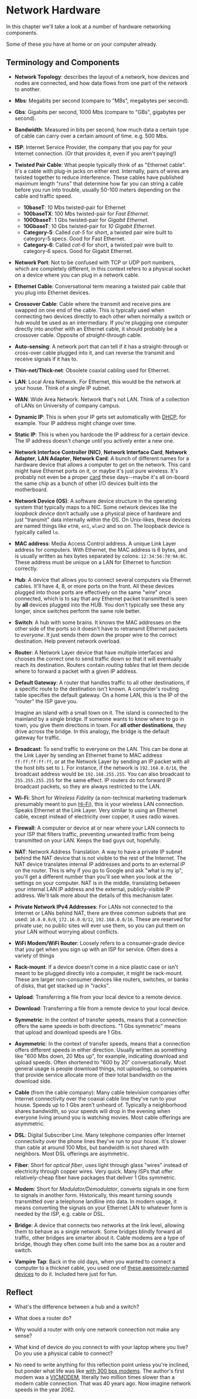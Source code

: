 # Network Hardware

In this chapter we'll take a look at a number of hardware networking
components.

Some of these you have at home or on your computer already.

## Terminology and Components

* **Network Topology**: describes the layout of a network, how devices
  and nodes are connected, and how data flows from one part of the
  network to another.

* **Mbs**: Megabits per second (compare to "MBs", megabytes per second).

* **Gbs**: Gigabits per second, 1000 Mbs (compare to "GBs", gigabytes per second).

* **Bandwidth**: Measured in bits per second, how much data a certain
  type of cable can carry over a certain amount of time. e.g. 500 Mbs.

* **ISP**: Internet Service Provider, the company that you pay for your
  Internet connection. (Or that provides it, even if you aren't paying!)

* **Twisted Pair Cable**: What people typically think of as "Ethernet
  cable". It's a cable with plug-in jacks on either end. Internally,
  pairs of wires are twisted together to reduce interference. These
  cables have published maximum length "runs" that determine how far you
  can string a cable before you run into trouble, usually 50-100 meters
  depending on the cable and traffic speed.
  * **10baseT**: 10 Mbs twisted-pair for Ethernet
  * **100baseTX**: 100 Mbs twisted-pair for _Fast Ethernet_.
  * **1000baseT**: 1 Gbs twisted-pair for _Gigabit Ethernet_.
  * **10GbaseT**: 10 Gbs twisted-pair for _10 Gigabit Ethernet_.
  * **Category-5**: Called _cat-5_ for short, a twisted pair wire built
    to category-5 specs. Good for Fast Ethernet.
  * **Category-6**: Called _cat-6_ for short, a twisted pair wire built
    to category-6 specs. Good for Gigabit Ethernet.

* **Network Port**: Not to be confused with TCP or UDP port numbers,
  which are completely different, in this context refers to a physical
  socket on a device where you can plug in a network cable.

* **Ethernet Cable**: Conversational term meaning a twisted pair cable
  that you plug into Ethernet devices.

* **Crossover Cable**: Cable where the transmit and receive pins are
  swapped on one end of the cable. This is typically used when
  connecting two devices directly to each other when normally a switch
  or hub would be used as an intermediary. If you're plugging one
  computer directly into another with an Ethernet cable, it should
  probably be a crossover cable. Opposite of _straight-through_ cable.

* **Auto-sensing**: A network port that can tell if it has a
  straight-through or cross-over cable plugged into it, and can reverse
  the transmit and receive signals if it has to.

* **Thin-net/Thick-net**: Obsolete coaxial cabling used for Ethernet.

* **LAN**: Local Area Network. For Ethernet, this would be the network
  at your house. Think of a single IP subnet.

* **WAN**: Wide Area Network. Network that's not LAN. Think of a
  collection of LANs on University of company campus.

* **Dynamic IP**: This is when your IP gets set automatically with
  [DHCP](https://en.wikipedia.org/wiki/Dynamic_Host_Configuration_Protocol),
  for example. Your IP address might change over time.

* **Static IP**: This is when you hardcode the IP address for a certain
  device. The IP address doesn't change until you actively enter a new
  one.

* **Network Interface Controller (NIC)**, **Network Interface Card**,
  **Network Adapter**, **LAN Adapter**, **Network Card**: A bunch of
  different names for a hardware device that allows a computer to get on
  the network. This card might have Ethernet ports on it, or maybe it's
  just pure wireless. It's probably not even be a proper
  [card](https://en.wikipedia.org/wiki/Expansion_card) these days--maybe
  it's all on-board the same chip as a bunch of other I/O devices built
  into the motherboard.

* **Network Device (OS)**: A software device structure in the operating
  system that typically maps to a NIC. Some network devices like the
  _loopback device_ don't actually use a physical piece of hardware and
  just "transmit" data internally within the OS. On Unix-likes, these
  devices are named things like `eth0`, `en1`, `wlan2` and so on. The
  loopback device is typically called `lo`.

* **MAC address**: Media Access Control address. A unique Link Layer
  address for computers. With Ethernet, the MAC address is 6 bytes, and
  is usually written as hex bytes separated by colons:
  `12:34:56:78:9A:BC`. These address must be unique on a LAN for
  Ethernet to function correctly.

* **Hub**: A device that allows you to connect several computers via
  Ethernet cables. It'll have 4, 8, or more ports on the front. All
  these devices plugged into those ports are effectively on the same
  "wire" once connected, which is to say that any Ethernet packet
  transmitted is seen by **all** devices plugged into the HUB. You don't
  typically see these any longer, since switches perform the same role
  better.

* **Switch**: A hub with some brains. It knows the MAC addresses on the
  other side of the ports so it doesn't have to retransmit Ethernet
  packets to _everyone_. It just sends them down the proper wire to the
  correct destination. Help prevent network overload.

* **Router**: A Network Layer device that have multiple interfaces and
  chooses the correct one to send traffic down so that it will
  eventually reach its destination. Routers contain _routing tables_
  that let them decide where to forward a packet with a given IP
  address.

* **Default Gateway**: A router that handles traffic to all other
  destinations, if a specific route to the destination isn't known. A
  computer's routing table specifies the default gateway. On a home LAN,
  this is the IP of the "router" the ISP gave you.

  Imagine an island with a small town on it. The island is connected to
  the mainland by a single bridge. If someone wants to know where to go
  in town, you give them directions in town. For **all other
  destinations**, they drive across the bridge. In this analogy, the
  bridge is the default gateway for traffic.

* **Broadcast**: To send traffic to everyone on the LAN. This can be
  done at the Link Layer by sending an Ethernet frame to MAC address
  `ff:ff:ff:ff:ff`, or at the Network Layer by sending an IP packet with
  all the host bits set to `1`. For instance, if the network is
  `192.168.0.0/16`, the broadcast address would be `192.168.255.255`.
  You can also broadcast to `255.255.255.255` for the same effect.
  IP routers do not forward IP broadcast packets, so they are always
  restricted to the LAN.

* **Wi-Fi**: Short for _Wireless Fidelity_ (a non-technical marketing
  trademark presumably meant to pun
  [Hi-Fi](https://en.wikipedia.org/wiki/High_fidelity)), this is your
  wireless LAN connection. Speaks Ethernet at the Link Layer. Very
  similar to using an Ethernet cable, except instead of electricity over
  copper, it uses radio waves.

* **Firewall**: A computer or device at or near where your LAN connects
  to your ISP that filters traffic, preventing unwanted traffic from
  being transmitted on your LAN. Keeps the bad guys out, hopefully.

* **NAT**: Network Address Translation. A way to have a private IP
  subnet behind the NAT device that is not visible to the rest of the
  Internet. The NAT device translates internal IP addresses and ports to
  an external IP on the router. This is why if you go to Google and ask
  "what is my ip", you'll get a different number than you'll see when
  you look at the settings on your computer. NAT is in the middle,
  translating between your internal LAN IP address and the external,
  publicly-visible IP address. We'll talk more about the details of this
  mechanism later.

* **Private Network IPv4 Addresses**: For LANs not connected to the
  Internet or LANs behind NAT, there are three common subnets that are
  used: `10.0.0.0/8`, `172.16.0.0/12`, `192.168.0.0/16`. These are
  reserved for private use; no public sites will ever use them, so you
  can put them on your LAN without worrying about conflicts.

* **WiFi Modem/WiFi Router**: Loosely refers to a consumer-grade device
  that you get when you sign up with an ISP for service. Often does a
  variety of things 

* **Rack-mount**: If a device doesn't come in a nice plastic case or
  isn't meant to be plugged directly into a computer, it might be
  rack-mount. These are larger non-consumer devices like routers,
  switches, or banks of disks, that get stacked up in "racks". 

* **Upload**: Transferring a file from your local device to a remote
  device.

* **Download**: Transferring a file from a remote device to your local
  device.

* **Symmetric**: In the context of transfer speeds, means that a
  connection offers the same speeds in both directions. "1 Gbs
  symmetric" means that upload and download speeds are 1 Gbs.

* **Asymmetric**: In the context of transfer speeds, means that a
  connection offers different speeds in either direction. Usually
  written as something like "600 Mbs down, 20 Mbs up", for example,
  indicating download and upload speeds. Often shortened to "600 by 20"
  conversationally. Most general usage is people download things, not
  uploading, so companies that provide service allocate more of their
  total bandwidth on the download side.

* **Cable** (from the cable company): Many cable television companies
  offer Internet connectivity over the coaxial cable line they've run to
  your house. Speeds up to 1 Gbs aren't unheard of. Typically a
  neighborhood shares bandwidth, so your speeds will drop in the evening
  when everyone living around you is watching movies. Most cable
  offerings are asymmetric.

* **DSL**: Digital Subscriber Line. Many telephone companies offer
  Internet connectivity over the phone lines they've run to your house.
  It's slower than cable at around 100 Mbs, but bandwidth is not shared
  with neighbors. Most DSL offerings are asymmetric.

* **Fiber**: Short for _optical fiber_, uses light through glass "wires"
  instead of electricity through copper wires. Very quick. Many ISPs
  that offer relatively-cheap fiber have packages that deliver 1 Gbs
  symmetric.

* **Modem**: Short for _Modulator/Demodulator_, converts signals in one
  form to signals in another form. Historically, this meant turning
  sounds transmitted over a telephone landline into data. In modern
  usage, it means converting the signals on your Ethernet LAN to
  whatever form is needed by the ISP, e.g. cable or DSL.

* **Bridge**: A device that connects two networks at the link level,
  allowing them to behave as a single network. Some bridges blindly
  forward all traffic, other bridges are smarter about it. Cable modems
  are a type of bridge, though they often come built into the same box
  as a router and switch.

* **Vampire Tap**: Back in the old days, when you wanted to connect a
  computer to a thicknet cable, you used one of [these awesomely-named
  devices](https://en.wikipedia.org/wiki/Vampire_tap) to do it. Included
  here just for fun.

## Reflect

* What's the difference between a hub and a switch?

* What does a router do?

* Why would a router with only one network connection not make any
  sense?

* What kind of device do you connect to with your laptop where you live?
  Do you use a physical cable to connect?
  
* No need to write anything for this reflection point unless you're
  inclined, but ponder what life was like [with 300 bps
  modems](https://www.youtube.com/watch?v=PjwnIm5Y6XE). The author's
  first modem was a
  [VICMODEM](https://www.oldcomputr.com/commodore-vicmodem-1982/),
  literally two million times slower than a modern cable connection.
  That was 40 years ago. Now imagine network speeds in the year 2062.
